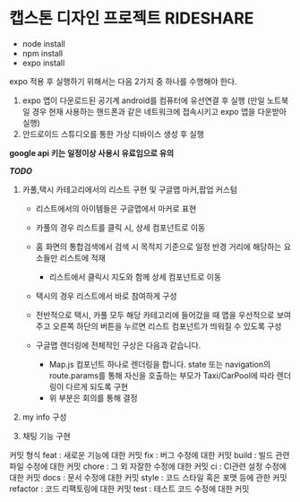 # 캡스톤 디자인 프로젝트 RIDESHARE

-   node install
-   npm install
-   expo install

expo 적용 후 실행하기 위해서는 다음 2가지 중 하나를 수행해야 한다.

1. expo 앱이 다운로드된 공기계 android를 컴퓨터에 유선연결 후 실행 (만일 노트북일 경우 현재 사용하는 핸드폰과 같은 네트워크에 접속시키고 expo 앱을 다운받아 실행)
2. 안드로이드 스튜디오를 통한 가상 디바이스 생성 후 실행

**google api 키는 일정이상 사용시 유료임으로 유의**

**_TODO_**

1. 카풀,택시 카테고리에서의 리스트 구현 및 구글맵 마커,팝업 커스텀

    - 리스트에서의 아이템들은 구글맵에서 마커로 표현
    - 카풀의 경우 리스트를 클릭 시, 상세 컴포넌트로 이동
    - 홈 화면의 통합검색에서 검색 시 목적지 기준으로 일정 반경 거리에 해당하는 요소들만 리스트에 적재
        - 리스트에서 클릭시 지도와 함께 상세 컴포넌트로 이동
    - 택시의 경우 리스트에서 바로 참여하게 구성
    - 전반적으로 택시, 카풀 모두 해당 카테고리에 들어갔을 때 맵을 우선적으로 보여주고 오른쪽 하단의 버튼을 누르면 리스트 컴포넌트가 띄워질 수 있도록 구성

    - 구글맵 렌더링에 전체적인 구상은 다음과 같습니다.

        - Map.js 컴포넌트 하나로 렌더링을 합니다. state 또는 navigation의 route.params를 통해 자신을 호출하는 부모가 Taxi/CarPool에 따라 렌더링이 다르게 되도록 구현
        - 위 부분은 회의를 통해 결정

2. my info 구성
3. 채팅 기능 구현

<p>
커밋 형식
feat : 새로운 기능에 대한 커밋
fix : 버그 수정에 대한 커밋
build : 빌드 관련 파일 수정에 대한 커밋
chore : 그 외 자잘한 수정에 대한 커밋
ci : CI관련 설정 수정에 대한 커밋
docs : 문서 수정에 대한 커밋
style : 코드 스타일 혹은 포맷 등에 관한 커밋
refactor : 코드 리팩토링에 대한 커밋
test : 테스트 코드 수정에 대한 커밋
</p>

